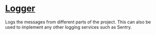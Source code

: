 # [Logger](./index.ts#L4)

Logs the messages from different parts of the project. This can also be used to implement any other logging services such as Sentry.
